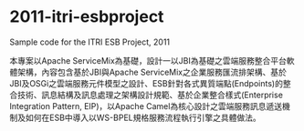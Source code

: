 # 2011-itri-esbproject

Sample code for the ITRI ESB Project, 2011

本專案以Apache ServiceMix為基礎，設計一以JBI為基礎之雲端服務整合平台軟體架構，內容包含基於JBI與Apache ServiceMix之企業服務匯流排架構、基於JBI及OSGi之雲端服務元件模型之設計、ESB針對各式異質端點(Endpoints)的整合技術、訊息結構及訊息處理之架構設計規範、基於企業整合樣式(Enterprise Integration Pattern, EIP)，以Apache Camel為核心設計之雲端服務訊息遞送機制及如何在ESB中導入以WS-BPEL規格服務流程執行引擎之具體做法。
